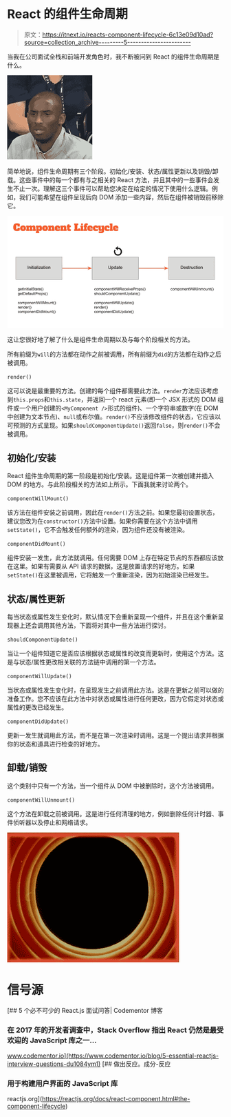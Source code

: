# React 的组件生命周期

> 原文：<https://itnext.io/reacts-component-lifecycle-6c13e09d10ad?source=collection_archive---------5----------------------->

当我在公司面试全栈和前端开发角色时，我不断被问到 React 的组件生命周期是什么。

![](img/67f4531efc2790df0a91184c5dd31067.png)

简单地说，组件生命周期有三个阶段。初始化/安装、状态/属性更新以及销毁/卸载。这些事件中的每一个都有与之相关的 React 方法，并且其中的一些事件会发生不止一次。理解这三个事件可以帮助您决定在给定的情况下使用什么逻辑。例如，我们可能希望在组件呈现后向 DOM 添加一些内容，然后在组件被销毁前移除它。

![](img/6e4109b5f3c42328a54c6df632c9c7ae.png)

这让您很好地了解了什么是组件生命周期以及与每个阶段相关的方法。

所有前缀为`will`的方法都在动作之前被调用，所有前缀为`did`的方法都在动作之后被调用。

`render()`

这可以说是最重要的方法。创建的每个组件都需要此方法。`render`方法应该考虑到`this.props`和`this.state`，并返回一个 react 元素(即一个 JSX 形式的 DOM 组件或一个用户创建的`<MyComponent />`形式的组件)、一个字符串或数字(在 DOM 中创建为文本节点)、`null`或布尔值。`render()`不应该修改组件的状态，它应该以可预测的方式呈现。如果`shouldComponentUpdate()`返回`false`，则`render()`不会被调用。

## **初始化/安装**

React 组件生命周期的第一阶段是初始化/安装。这是组件第一次被创建并插入 DOM 的地方。与此阶段相关的方法如上所示。下面我就来讨论两个。

`componentWillMount()`

该方法在组件安装之前调用，因此在`render()`方法之前。如果您最初设置状态，建议您改为在`constructor()`方法中设置。如果你需要在这个方法中调用`setState()`，它不会触发任何额外的渲染，因为组件还没有被渲染。

`componentDidMount()`

组件安装一发生，此方法就调用。任何需要 DOM 上存在特定节点的东西都应该放在这里。如果有需要从 API 请求的数据，这是放置请求的好地方。如果`setState()`在这里被调用，它将触发一个重新渲染，因为初始渲染已经发生。

## 状态/属性更新

每当状态或属性发生变化时，默认情况下会重新呈现一个组件，并且在这个重新呈现器上还会调用其他方法，下面将对其中一些方法进行探讨。

`shouldComponentUpdate()`

当让一个组件知道它是否应该根据状态或属性的改变而更新时，使用这个方法。这是与状态/属性更改相关联的方法链中调用的第一个方法。

`componentWillUpdate()`

当状态或属性发生变化时，在呈现发生之前调用此方法。这是在更新之前可以做的准备工作。您不应该在此方法中对状态或属性进行任何更改，因为它假定对状态或属性的更改已经发生。

`componentDidUpdate()`

更新一发生就调用此方法，而不是在第一次渲染时调用。这是一个提出请求并根据你的状态和道具进行检查的好地方。

## 卸载/销毁

这个类别中只有一个方法，当一个组件从 DOM 中被删除时，这个方法被调用。

`componentWillUnmount()`

这个方法在卸载之前被调用。这是进行任何清理的地方，例如删除任何计时器、事件侦听器以及停止和网络请求。

![](img/0b796652b770e60b0120285337c320b6.png)

# **信号源**

[](https://www.codementor.io/blog/5-essential-reactjs-interview-questions-du1084ym1) [## 5 个必不可少的 React.js 面试问答| Codementor 博客

### 在 2017 年的开发者调查中，Stack Overflow 指出 React 仍然是最受欢迎的 JavaScript 库之一…

www.codementor.io](https://www.codementor.io/blog/5-essential-reactjs-interview-questions-du1084ym1) [](https://reactjs.org/docs/react-component.html#the-component-lifecycle) [## 做出反应。成分-反应

### 用于构建用户界面的 JavaScript 库

reactjs.org](https://reactjs.org/docs/react-component.html#the-component-lifecycle)